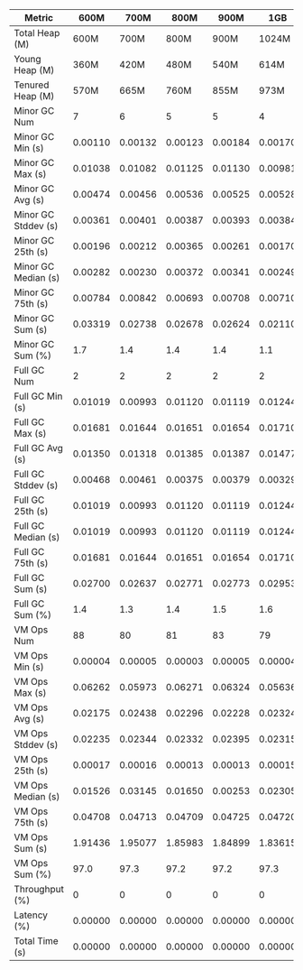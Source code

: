 | Metric | 600M | 700M | 800M | 900M | 1GB | 2GB | 4GB | 8GB |
|------|----|----|----|----|---|---|---|---|
| Total Heap (M) | 600M | 700M | 800M | 900M | 1024M | 2048M | 4096M | 8192M |
| Young Heap (M) | 360M | 420M | 480M | 540M | 614M | 1228M | 2048M | 3592M |
| Tenured Heap (M) | 570M | 665M | 760M | 855M | 973M | 1946M | 3892M | 7784M |
| Minor GC Num | 7 | 6 | 5 | 5 | 4 | 2 | 2 | 1 |
| Minor GC Min (s) | 0.00110 | 0.00132 | 0.00123 | 0.00184 | 0.00170 | 0.00276 | 0.00233 | 0.00231 |
| Minor GC Max (s) | 0.01038 | 0.01082 | 0.01125 | 0.01130 | 0.00981 | 0.00403 | 0.01539 | 0.00231 |
| Minor GC Avg (s) | 0.00474 | 0.00456 | 0.00536 | 0.00525 | 0.00528 | 0.00340 | 0.00886 | 0.00231 |
| Minor GC Stddev (s) | 0.00361 | 0.00401 | 0.00387 | 0.00393 | 0.00384 | 0.00090 | 0.00924 | 0.00000 |
| Minor GC 25th (s) | 0.00196 | 0.00212 | 0.00365 | 0.00261 | 0.00170 | 0.00276 | 0.00233 | 0.00231 |
| Minor GC Median (s) | 0.00282 | 0.00230 | 0.00372 | 0.00341 | 0.00249 | 0.00276 | 0.00233 | 0.00231 |
| Minor GC 75th (s) | 0.00784 | 0.00842 | 0.00693 | 0.00708 | 0.00710 | 0.00403 | 0.01539 | 0.00231 |
| Minor GC Sum (s) | 0.03319 | 0.02738 | 0.02678 | 0.02624 | 0.02110 | 0.00680 | 0.01772 | 0.00231 |
| Minor GC Sum (%) | 1.7 | 1.4 | 1.4 | 1.4 | 1.1 | 0.4 | 0.8 | 0.1 |
| Full GC Num | 2 | 2 | 2 | 2 | 2 | 2 | 2 | 2 |
| Full GC Min (s) | 0.01019 | 0.00993 | 0.01120 | 0.01119 | 0.01244 | 0.01513 | 0.02241 | 0.03488 |
| Full GC Max (s) | 0.01681 | 0.01644 | 0.01651 | 0.01654 | 0.01710 | 0.02150 | 0.03322 | 0.06890 |
| Full GC Avg (s) | 0.01350 | 0.01318 | 0.01385 | 0.01387 | 0.01477 | 0.01832 | 0.02781 | 0.05189 |
| Full GC Stddev (s) | 0.00468 | 0.00461 | 0.00375 | 0.00379 | 0.00329 | 0.00450 | 0.00764 | 0.02406 |
| Full GC 25th (s) | 0.01019 | 0.00993 | 0.01120 | 0.01119 | 0.01244 | 0.01513 | 0.02241 | 0.03488 |
| Full GC Median (s) | 0.01019 | 0.00993 | 0.01120 | 0.01119 | 0.01244 | 0.01513 | 0.02241 | 0.03488 |
| Full GC 75th (s) | 0.01681 | 0.01644 | 0.01651 | 0.01654 | 0.01710 | 0.02150 | 0.03322 | 0.06890 |
| Full GC Sum (s) | 0.02700 | 0.02637 | 0.02771 | 0.02773 | 0.02953 | 0.03663 | 0.05563 | 0.10378 |
| Full GC Sum (%) | 1.4 | 1.3 | 1.4 | 1.5 | 1.6 | 1.9 | 2.7 | 4.8 |
| VM Ops Num | 88 | 80 | 81 | 83 | 79 | 71 | 81 | 74 |
| VM Ops Min (s) | 0.00004 | 0.00005 | 0.00003 | 0.00005 | 0.00004 | 0.00005 | 0.00003 | 0.00004 |
| VM Ops Max (s) | 0.06262 | 0.05973 | 0.06271 | 0.06324 | 0.05636 | 0.06231 | 0.07874 | 0.06315 |
| VM Ops Avg (s) | 0.02175 | 0.02438 | 0.02296 | 0.02228 | 0.02324 | 0.02597 | 0.02496 | 0.02767 |
| VM Ops Stddev (s) | 0.02235 | 0.02344 | 0.02332 | 0.02395 | 0.02315 | 0.02365 | 0.02560 | 0.02370 |
| VM Ops 25th (s) | 0.00017 | 0.00016 | 0.00013 | 0.00013 | 0.00015 | 0.00019 | 0.00019 | 0.00024 |
| VM Ops Median (s) | 0.01526 | 0.03145 | 0.01650 | 0.00253 | 0.02305 | 0.03190 | 0.01586 | 0.04096 |
| VM Ops 75th (s) | 0.04708 | 0.04713 | 0.04709 | 0.04725 | 0.04720 | 0.04740 | 0.04748 | 0.04742 |
| VM Ops Sum (s) | 1.91436 | 1.95077 | 1.85983 | 1.84899 | 1.83615 | 1.84386 | 2.02162 | 2.04739 |
| VM Ops Sum (%) | 97.0 | 97.3 | 97.2 | 97.2 | 97.3 | 97.7 | 96.5 | 95.1 |
| Throughput (%) | 0 | 0 | 0 | 0 | 0 | 0 | 0 | 0 |
| Latency (%) | 0.00000 | 0.00000 | 0.00000 | 0.00000 | 0.00000 | 0.00000 | 0.00000 | 0.00000 |
| Total Time (s) | 0.00000 | 0.00000 | 0.00000 | 0.00000 | 0.00000 | 0.00000 | 0.00000 | 0.00000 |

